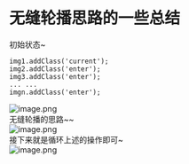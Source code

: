 # 无缝轮播思路的一些总结
初始状态~
````
img1.addClass('current');
img2.addClass('enter');
img3.addClass('enter');
... ...
imgn.addClass('enter');
````
![image.png](https://upload-images.jianshu.io/upload_images/16743411-798f6e4d4ef794f4.png?imageMogr2/auto-orient/strip%7CimageView2/2/w/1240)
<br>
无缝轮播的思路~~
<br>
![image.png](https://upload-images.jianshu.io/upload_images/16743411-59b309dfbc69b582.png?imageMogr2/auto-orient/strip%7CimageView2/2/w/1240)
<br>
接下来就是循环上述的操作即可~
<br>
![image.png](https://upload-images.jianshu.io/upload_images/16743411-8115e7f089eb0913.png?imageMogr2/auto-orient/strip%7CimageView2/2/w/1240)

